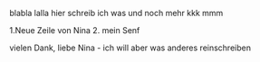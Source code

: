 blabla
lalla
hier schreib ich was
und noch mehr
kkk
mmm

1.Neue Zeile von Nina
2. mein Senf

vielen Dank, liebe Nina - ich will aber was anderes reinschreiben